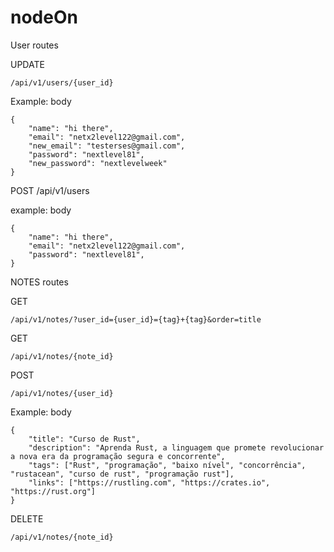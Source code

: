 # nodeOn
User routes

UPDATE
```
/api/v1/users/{user_id}
```

Example: 
body 
```
{
	"name": "hi there",
	"email": "netx2level122@gmail.com",
	"new_email": "testerses@gmail.com",
	"password": "nextlevel81",
	"new_password": "nextlevelweek"
}
```

POST
/api/v1/users

example:
body
```
{
	"name": "hi there",
	"email": "netx2level122@gmail.com",
	"password": "nextlevel81",
}
```





NOTES routes

GET
```
/api/v1/notes/?user_id={user_id}={tag}+{tag}&order=title
```
GET
```
/api/v1/notes/{note_id}
```
POST
```
/api/v1/notes/{user_id}
```
Example:
body
```
{
	"title": "Curso de Rust",
	"description": "Aprenda Rust, a linguagem que promete revolucionar a nova era da programação segura e concorrente",
	"tags": ["Rust", "programação", "baixo nível", "concorrência", "rustacean", "curso de rust", "programação rust"],
	"links": ["https://rustling.com", "https://crates.io", "https://rust.org"]
}
```
DELETE
```
/api/v1/notes/{note_id}
```


